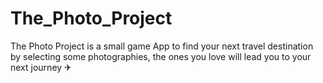 # The_Photo_Project

The Photo Project is a small game App to find your next travel destination by selecting some photographies,
the ones you love will lead you to your next journey ✈ 


